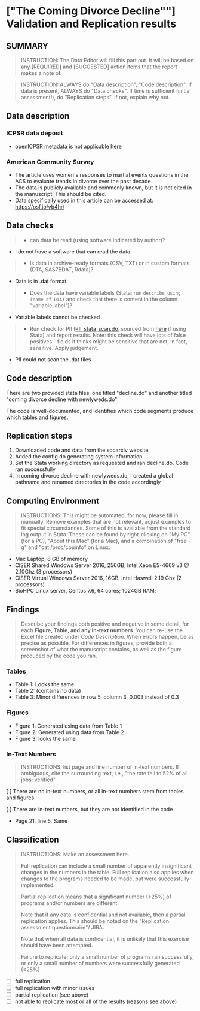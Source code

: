 # ["The Coming Divorce Decline""] Validation and Replication results

SUMMARY
-------
> INSTRUCTION: The Data Editor will fill this part out. It will be based on any [REQUIRED] and [SUGGESTED] action items that the report makes a note of. 

> INSTRUCTION: ALWAYS do "Data description", "Code description". If data is present, ALWAYS do "Data checks". If time is sufficient (initial assessment!), do "Replication steps", if not, explain why not.

Data description
----------------

### ICPSR data deposit
- openICPSR metadata is not applicable here

### American Community Survey
- The article uses women's responses to martial events questions in the ACS to evaluate trends in divorce over the past decade
- The data is publicly available and commonly known, but it is not cited in the manuscript. This should be cited.
- Data specifically used in this article can be accessed at: https://osf.io/yb4hr/

Data checks
-----------
> - can data be read (using software indicated by author)?
- I do not have a software that can read the data
> - Is data in archive-ready formats (CSV, TXT) or in custom formats (DTA, SAS7BDAT, Rdata)?
- Data is in .dat format
> - Does the data have variable labels (Stata: run `describe using (name of DTA)` and check that there is content in the column "variable label")?
- Variable labels cannot be checked
> - Run check for PII ([PII_stata_scan.do](PII_stata_scan.do), sourced from [here](https://github.com/J-PAL/stata_PII_scan) if using Stata) and report results. Note: this check will have lots of false positives - fields it thinks might be sensitive that are not, in fact, sensitive. Apply judgement.
- PII could not scan the .dat files


Code description
----------------

There are two provided stata files, one titled "decline.do" and another titled "coming divorce decline with newlyweds.do"

The code is well-documented, and identifies which code segments produce which tables and figures.

Replication steps
-----------------

1. Downloaded code and data from the socarxiv website
2. Added the config.do generating system information
3. Set the Stata working directory as requested and ran decline.do. Code ran successfully
4. In coming divorce decline with newlyweds.do, I created a global pathname and renamed directories in the code accordingly

Computing Environment
---------------------
> INSTRUCTIONS: This might be automated, for now, please fill in manually. Remove examples that are not relevant, adjust examples to fit special circumstances. Some of this is available from the standard log output in Stata. These can be found by right-clicking on "My PC" (for a PC), "About this Mac" (for a Mac), and a combination of "free -g" and "cat /proc/cpuinfo" on Linux.

- Mac Laptop, 8 GB of memory
- CISER Shared Windows Server 2016, 256GB, Intel Xeon E5-4669 v3 @ 2.10Ghz (3 processors)
- CISER Virtual Windows Server 2016, 16GB, Intel Haswell 2.19 Ghz (2 processors)
- BioHPC Linux server, Centos 7.6, 64 cores; 1024GB RAM; 

Findings
--------
> Describe your findings both positive and negative in some detail, for each **Figure, Table, and any in-text numbers**. You can re-use the Excel file created under *Code Description*. When errors happen, be as precise as possible. For differences in figures, provide both a screenshot of what the manuscript contains, as well as the figure produced by the code you ran.

### Tables
- Table 1: Looks the same
- Table 2: (contains no data)
- Table 3: Minor differences in row 5, column 3, 0.003 instead of 0.3

### Figures
- Figure 1: Generated using data from Table 1
- Figure 2: Generated using data from Table 2
- Figure 3: looks the same 

### In-Text Numbers
> INSTRUCTIONS: list page and line number of in-text numbers. If ambiguous, cite the surrounding text, i.e., "the rate fell to 52% of all jobs: verified".

[ ] There are no in-text numbers, or all in-text numbers stem from tables and figures.

[ ] There are in-text numbers, but they are not identified in the code

- Page 21, line 5: Same


Classification
--------------
> INSTRUCTIONS: Make an assessment here.
>
> Full replication can include a small number of apparently insignificant changes in the numbers in the table. Full replication also applies when changes to the programs needed to be made, but were successfully implemented.
>
> Partial replication means that a significant number (>25%) of programs and/or numbers are different.
>
> Note that if any data is confidential and not available, then a partial replication applies. This should be noted on the "Replication assessment questionnaire"/ JIRA.
>
> Note that when all data is confidential, it is unlikely that this exercise should have been attempted.
>
> Failure to replicate: only a small number of programs ran successfully, or only a small number of numbers were successfully generated (<25%)

- [ ] full replication
- [ ] full replication with minor issues
- [ ] partial replication (see above)
- [ ] not able to replicate most or all of the results (reasons see above)
